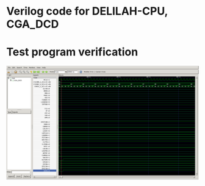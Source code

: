 # Verilog code for DELILAH-CPU, CGA_DCD

# Test program verification

![Screenshot from GTKWave](gtkwave.png)